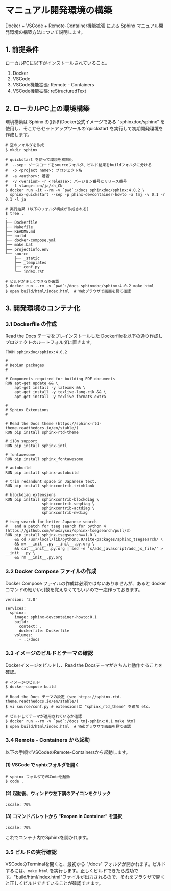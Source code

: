 # マニュアル開発環境の構築

Docker + VSCode + Remote-Container機能拡張 による Sphinx マニュアル開発環境の構築方法について説明します。

## 1. 前提条件

ローカルPCに以下がインストールされていること。

1. Docker
2. VSCode
3. VSCode機能拡張: Remote - Containers
4. VSCode機能拡張: reStructuredText

## 2. ローカルPC上の環境構築

環境構築は Sphinx の(ほぼ)Docker公式イメージである "sphinxdoc/sphinx" を使用し、そこからセットアップツールの\`quickstart\`を実行して初期開発環境を作成します。

```{sourcecode} bash
# 空のフォルダを作成
$ mkdir sphinx

# quickstart を使って環境を初期化
#  --sep: ソースコードをsourceフォルダ、ビルド結果をbuildフォルダに分ける
#  -p <project name>: プロジェクト名
#  -a <author>: 著者
#  -v <version> -r <release>: バージョン番号とリリース番号
#  -l <lang>: en/ja/zh_CN
$ docker run -it --rm -v `pwd`:/docs sphinxdoc/sphinx:4.0.2 \
  sphinx-quickstart --sep -p phinx-devcontainer-howto -a tmj -v 0.1 -r 0.1 -l ja

# 実行結果 (以下のフォルダ構成が作成される)
$ tree .
.
├── Dockerfile
├── Makefile
├── README.md
├── build
├── docker-compose.yml
├── make.bat
├── projectinfo.env
└── source
    ├── _static
    ├── _templates
    ├── conf.py
    └── index.rst

# ビルドが正しくできるか確認
$ docker run --rm -v `pwd`:/docs sphinxdoc/sphinx:4.0.2 make html
$ open build/html/index.html  # Webブラウザで画面を見て確認
```

## 3. 開発環境のコンテナ化

### 3.1 Dockerfile の作成

Read the Docs テーマをプレインストールした Dockerfileを以下の通り作成しプロジェクトのルートフォルダに置きます。

```{sourcecode} Dockerfile
FROM sphinxdoc/sphinx:4.0.2

#
# Debian packages
#

# Components required for building PDF documents
RUN apt-get update && \
    apt-get install -y latexmk && \
    apt-get install -y texlive-lang-cjk && \
    apt-get install -y texlive-formats-extra

#
# Sphinx Extensions
#

# Read the Docs theme (https://sphinx-rtd-theme.readthedocs.io/en/stable/)
RUN pip install sphinx-rtd-theme

# i18n support
RUN pip install sphinx-intl

# fontawesome
RUN pip install sphinx_fontawesome

# autobuild
RUN pip install sphinx-autobuild

# trim redandunt space in Japanese text.
RUN pip install sphinxcontrib-trimblank

# blockdiag extensions
RUN pip install sphinxcontrib-blockdiag \
                sphinxcontrib-seqdiag \
                sphinxcontrib-actdiag \
                sphinxcontrib-nwdiag

# tseg search for better Japanese search
#   and a patch for tseg search for python 4 (https://github.com/whosaysni/sphinx-tsegsearch/pull/3)
RUN pip install sphinx-tsegsearch==1.0 \
    && cd /usr/local/lib/python3.9/site-packages/sphinx_tsegsearch/ \
    && mv __init__.py __init__.py.org \
    && cat __init__.py.org | sed -e 's/add_javascript/add_js_file/' > __init__.py \
    && rm __init__.py.org
```

### 3.2 Docker Compose ファイルの作成

Docker Compose ファイルの作成は必須ではないありませんが、あると docker コマンドの細かい引数を覚えなくてもいいので一応作っておきます。

```{sourcecode}
version: '3.8'

services:
  sphinx:
    image: sphinx-devcontainer-howto:0.1
    build:
      context: .
      dockerfile: Dockerfile
    volumes:
      - .:/docs
```

### 3.3 イメージのビルドとテーマの確認

Dockerイメージをビルドし、Read the Docsテーマがきちんと動作することを確認。

```{sourcecode} bash
# イメージのビルド
$ docker-compose build

# Read the Docs テーマの設定 (see https://sphinx-rtd-theme.readthedocs.io/en/stable/)
$ vi source/conf.py # extensionsに "sphinx_rtd_theme" を追加 etc.

# ビルドしてテーマが適用されているか確認
$ docker run --rm -v `pwd`:/docs tmj-sphinx:0.1 make html
$ open build/html/index.html  # Webブラウザで画面を見て確認
```

### 3.4 Remote - Containers から起動

以下の手順でVSCodeのRemote-Containersから起動します。

#### (1) VSCode で sphixフォルダを開く

```{sourcecode} bash
# sphinx フォルダでVSCodeを起動
$ code .
```

#### (2) 起動後、ウィンドウ左下隅のアイコンをクリック

```{image} images/rc-icon.png
:scale: 70%
```

#### (3) コマンドパレットから "Reopen in Container" を選択

```{image} images/cmdpallete.png
:scale: 70%
```

これでコンテナ内でSphinxを開かれます。

### 3.5 ビルドの実行確認

VSCodeのTerminalを開くと、最初から "/docs" フォルダが開かれます。ビルドするには、`make html` を実行します。正しくビルドできたら成功です。"build/html/index.html"ファイルが出力されるので、それをブラウザで開くと正しくビルドできていることが確認できます。
